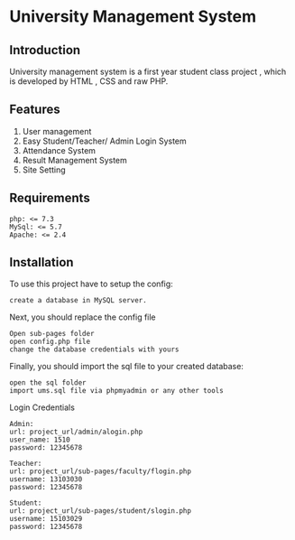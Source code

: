 # University Management System



## Introduction

University management system is a first year student class project , which is developed by HTML , CSS and raw PHP.

## Features
1. User management
2. Easy Student/Teacher/ Admin Login System
3. Attendance System
4. Result Management System
5. Site Setting

## Requirements

    php: <= 7.3
    MySql: <= 5.7
    Apache: <= 2.4

## Installation

To use this project have to setup the config:

   
    create a database in MySQL server.
    

Next, you should replace the config file

    Open sub-pages folder
    open config.php file
    change the database credentials with yours

Finally, you should import the sql file to your created database:

    open the sql folder
    import ums.sql file via phpmyadmin or any other tools

Login Credentials

    Admin:
    url: project_url/admin/alogin.php
    user_name: 1510
    password: 12345678
    
    Teacher:
    url: project_url/sub-pages/faculty/flogin.php
    username: 13103030
    password: 12345678
    
    Student:
    url: project_url/sub-pages/student/slogin.php
    username: 15103029
    password: 12345678
